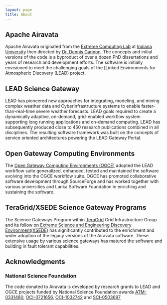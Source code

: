 ```yaml
---
layout: page
title: About
---
```


## Apache Airavata

Apache Airavata originated from the [Extreme Computing Lab][extreme] at [Indiana University][iu] then directed by [Dr. Dennis Gannon][dennis]. The concepts and initial versions of the code is a byproduct of over a dozen PhD dissertations and years of research and development efforts.  The software is initially envisioned to meet the challenging goals of the [Linked Environments for Atmospheric Discovery (LEAD) project.

## LEAD Science Gateway 

LEAD has pioneered new approaches for integrating, modeling, and mining complex weather data and Cyberinfrastructure systems to enable faster-than-real-time severe weather forecasts. 
LEAD goals required to create a dynamically adaptive, on-demand, grid-enabled workflow system supporting long running applications and on-demand computing. LEAD has subsequently produced close to 450 research publications combined in all disciplines. The resulting software framework was built on the concepts of service oriented architectures powering the LEAD Gateway Portal.

## Open Gateway Computing Environments

The [Open Gateway Computing Environments (OGCE)][ogce] adopted the LEAD workflow suite generalized, enhanced, tested and maintained the software evolving into the OGCE workflow suite. OGCE has promoted collaborative software development through SourceForge and has worked together with various universities and Lanka Software Foundation in enriching and sustaining the software.

## TeraGrid/XSEDE Science Gateway Programs

The Science Gateways Program within [TeraGrid][teragrid] Grid Infrastructure Group and its follow on [Extreme Science and Engineering Discovery Environment(XSEDE)][xsede] has significantly contributed to the enrichment and wider adoption of the legacy versions of the Airavata software. These extensive usage by various science gateways has matured the software and building in fault tolerant capabilities. 

## Acknowledgments

### National Science Foundation

The code donated to Airavata is developed by research grants to LEAD and OGCE projects funded by National Science Foundation awards [ATM-0331480][nsflead], [OCI-0721656][nsfogceold], [OCI-1032742][nsfogcenew] and [SCI-0503697][nsftggig]


[extreme]: http://extreme.indiana.edu
[iu]: http://indiana.edu/
[dennis]: http://research.microsoft.com/en-us/people/degannon/
[ogce]: http://ogce.org
[teragrid]: https://www.teragrid.org/
[xsede]: https://www.xsede.org/overview
[nsflead]: http://www.nsf.gov/awardsearch/showAward.do?AwardNumber=0331480
[nsfogceold]:  http://www.nsf.gov/awardsearch/showAward.do?AwardNumber=0721656
[nsfogcenew]: http://www.nsf.gov/awardsearch/showAward.do?AwardNumber=1032742
[nsftggig]: http://www.nsf.gov/awardsearch/showAward.do?AwardNumber=0503697